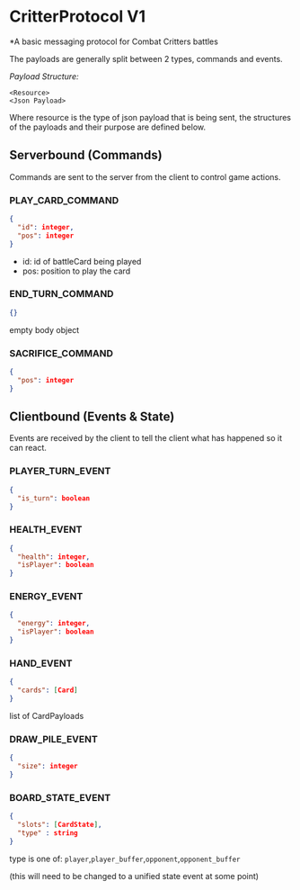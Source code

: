 # CritterProtocol V1
*A basic messaging protocol for Combat Critters battles

The payloads are generally split between 2 types, commands and events.

*Payload Structure:*
```
<Resource>
<Json Payload>
```
Where resource is the type of json payload that is being sent, the structures of the payloads and their purpose are defined below.

## Serverbound (Commands)
Commands are sent to the server from the client to control game actions.
### PLAY_CARD_COMMAND
```json
{
  "id": integer,
  "pos": integer
}
```
- id: id of battleCard being played
- pos: position to play the card

### END_TURN_COMMAND
```json
{}
```
empty body object
### SACRIFICE_COMMAND
```json
{
  "pos": integer
}
```

## Clientbound (Events & State)
Events are received by the client to tell the client what has happened so it can react.

### PLAYER_TURN_EVENT
```json
{
  "is_turn": boolean
}
```
### HEALTH_EVENT
```json
{
  "health": integer,
  "isPlayer": boolean
}
```
### ENERGY_EVENT
```json
{
  "energy": integer,
  "isPlayer": boolean
}
```

### HAND_EVENT
```json
{
  "cards": [Card]
}
```
list of CardPayloads

### DRAW_PILE_EVENT
```json
{
  "size": integer
}
```
### BOARD_STATE_EVENT
```json
{
  "slots": [CardState],
  "type" : string
}
```
type is one of: `player`,`player_buffer`,`opponent`,`opponent_buffer`

(this will need to be changed to a unified state event at some point)